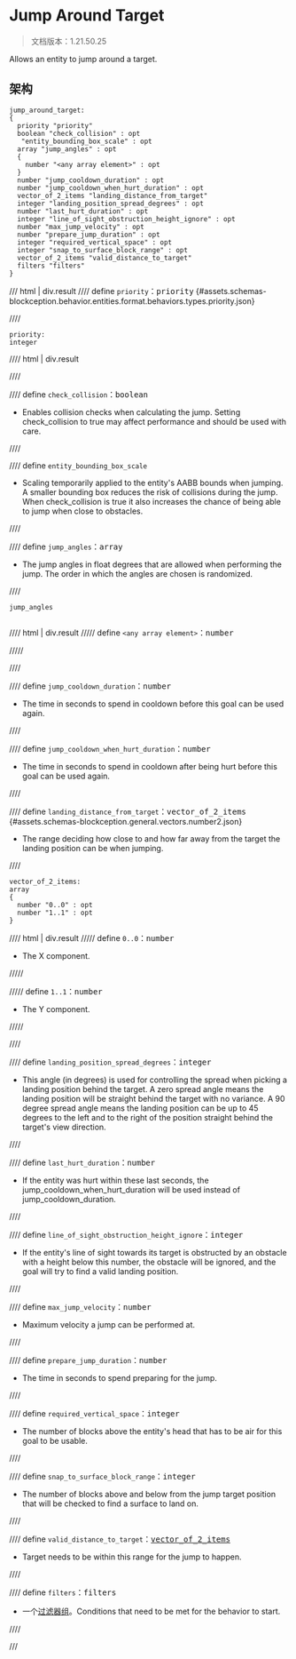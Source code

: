 # Jump Around Target

> 文档版本：1.21.50.25

Allows an entity to jump around a target.

## 架构

```mcschema
jump_around_target:
{
  priority "priority"
  boolean "check_collision" : opt
   "entity_bounding_box_scale" : opt
  array "jump_angles" : opt
  {
    number "<any array element>" : opt
  }
  number "jump_cooldown_duration" : opt
  number "jump_cooldown_when_hurt_duration" : opt
  vector_of_2_items "landing_distance_from_target"
  integer "landing_position_spread_degrees" : opt
  number "last_hurt_duration" : opt
  integer "line_of_sight_obstruction_height_ignore" : opt
  number "max_jump_velocity" : opt
  number "prepare_jump_duration" : opt
  integer "required_vertical_space" : opt
  integer "snap_to_surface_block_range" : opt
  vector_of_2_items "valid_distance_to_target"
  filters "filters"
}

```

/// html | div.result
//// define
`priority`：<samp>priority</samp> {#assets.schemas-blockception.behavior.entities.format.behaviors.types.priority.json}


////

```mcschema
priority:
integer

```

//// html | div.result

////



//// define
`check_collision`：<samp>boolean</samp>

- Enables collision checks when calculating the jump. Setting check_collision to true may affect performance and should be used with care.


////


//// define
`entity_bounding_box_scale`

- Scaling temporarily applied to the entity's AABB bounds when jumping. A smaller bounding box reduces the risk of collisions during the jump. When check_collision is true it also increases the chance of being able to jump when close to obstacles.


////


//// define
`jump_angles`：<samp>array</samp>

- The jump angles in float degrees that are allowed when performing the jump. The order in which the angles are chosen is randomized.


////

<div class="language-text highlight"><span class="filename"><code>jump_angles</code></span><pre id="__code_1"><span></span></pre></div>

//// html | div.result
///// define
`<any array element>`：<samp>number</samp>


/////


////


//// define
`jump_cooldown_duration`：<samp>number</samp>

- The time in seconds to spend in cooldown before this goal can be used again.


////


//// define
`jump_cooldown_when_hurt_duration`：<samp>number</samp>

- The time in seconds to spend in cooldown after being hurt before this goal can be used again.


////


//// define
`landing_distance_from_target`：<samp>vector_of_2_items</samp> {#assets.schemas-blockception.general.vectors.number2.json}

- The range deciding how close to and how far away from the target the landing position can be when jumping.


////

```mcschema
vector_of_2_items:
array
{
  number "0..0" : opt
  number "1..1" : opt
}

```

//// html | div.result
///// define
`0..0`：<samp>number</samp>

- The X component.


/////


///// define
`1..1`：<samp>number</samp>

- The Y component.


/////


////



//// define
`landing_position_spread_degrees`：<samp>integer</samp>

- This angle (in degrees) is used for controlling the spread when picking a landing position behind the target. A zero spread angle means the landing position will be straight behind the target with no variance. A 90 degree spread angle means the landing position can be up to 45 degrees to the left and to the right of the position straight behind the target's view direction.


////


//// define
`last_hurt_duration`：<samp>number</samp>

- If the entity was hurt within these last seconds, the jump_cooldown_when_hurt_duration will be used instead of jump_cooldown_duration.


////


//// define
`line_of_sight_obstruction_height_ignore`：<samp>integer</samp>

- If the entity's line of sight towards its target is obstructed by an obstacle with a height below this number, the obstacle will be ignored, and the goal will try to find a valid landing position.


////


//// define
`max_jump_velocity`：<samp>number</samp>

- Maximum velocity a jump can be performed at.


////


//// define
`prepare_jump_duration`：<samp>number</samp>

- The time in seconds to spend preparing for the jump.


////


//// define
`required_vertical_space`：<samp>integer</samp>

- The number of blocks above the entity's head that has to be air for this goal to be usable.


////


//// define
`snap_to_surface_block_range`：<samp>integer</samp>

- The number of blocks above and below from the jump target position that will be checked to find a surface to land on.


////


//// define
`valid_distance_to_target`：<samp>[vector_of_2_items](#assets.schemas-blockception.general.vectors.number2.json)</samp>

- Target needs to be within this range for the jump to happen.


////


//// define
`filters`：<samp>filters</samp>

- 一个[过滤器组](../filter.md)。Conditions that need to be met for the behavior to start.


////


///

